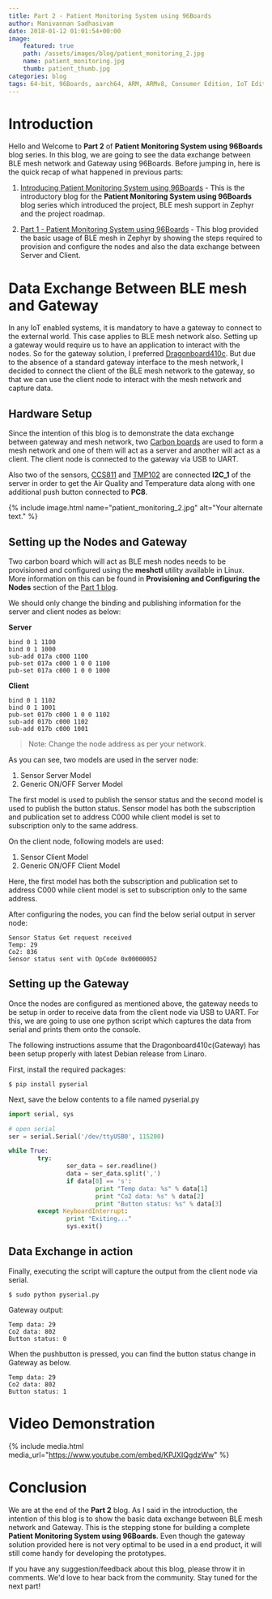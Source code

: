 ```yaml
---
title: Part 2 - Patient Monitoring System using 96Boards
author: Manivannan Sadhasivam
date: 2018-01-12 01:01:54+00:00
image:
    featured: true
    path: /assets/images/blog/patient_monitoring_2.jpg
    name: patient_monitoring.jpg
    thumb: patient_thumb.jpg
categories: blog
tags: 64-bit, 96Boards, aarch64, ARM, ARMv8, Consumer Edition, IoT Edition, Carbon, Nitrogen, DB410c, dragonboard410c, Linaro, Linux, Zephyr, BLE, Mesh, Bluetooth, phrama, phramatech, meditech
---
```


# **Introduction**

Hello and Welcome to **Part 2** of **Patient Monitoring System using 96Boards**
blog series. In this blog, we are going to see the data exchange between BLE
mesh network and Gateway using 96Boards. Before jumping in, here is the quick
recap of what happened in previous parts:

1. [Introducing Patient Monitoring System using 96Boards](https://www.96boards.org/blog/patient-monitoring-system-into/) - This
is the introductory blog for the **Patient Monitoring System using 96Boards**
blog series which introduced the project, BLE mesh support in Zephyr
and the project roadmap.

2. [Part 1 - Patient Monitoring System using 96Boards](https://www.96boards.org/blog/patient-monitoring-system-part1/) - This
blog provided the basic usage of BLE mesh in Zephyr by showing the steps
required to provision and configure the nodes and also the data exchange
between Server and Client.

# Data Exchange Between BLE mesh and Gateway

In any IoT enabled systems, it is mandatory to have a gateway to connect
to the external world. This case applies to BLE mesh network also. Setting
up a gateway would require us to have an application to interact with the nodes.
So for the gateway solution, I preferred [Dragonboard410c](https://www.96boards.org/product/dragonboard410c/).
But due to the absence of a standard gateway interface to the mesh network, I
decided to connect the client of the BLE mesh network to the gateway, so
that we can use the client node to interact with the mesh network and capture
data.


## Hardware Setup

Since the intention of this blog is to demonstrate the data exchange between
gateway and mesh network, two [Carbon boards](https://www.96boards.org/product/carbon/)
are used to form a mesh network and one of them will act as a server and another
will act as a client. The client node is connected to the gateway via USB to
UART.

Also two of the sensors, [CCS811](http://ams.com/eng/Products/Environmental-Sensors/Air-Quality-Sensors/CCS811)
and [TMP102](http://www.ti.com/product/TMP102) are connected **I2C_1** of the server in order
to get the Air Quality and Temperature data along with one additional push button
connected to **PC8**.

{% include image.html name="patient_monitoring_2.jpg" alt="Your alternate text." %}

## Setting up the Nodes and Gateway

Two carbon board which will act as BLE mesh nodes needs to be provisioned and
configured using the **meshctl** utility available in Linux. More information
on this can be found in **Provisioning and Configuring the Nodes** section of
the [Part 1 blog](https://www.96boards.org/blog/patient-monitoring-system-part1/).

We should only change the binding and publishing information for the server and
client nodes as below:

**Server**
```shell
bind 0 1 1100
bind 0 1 1000
sub-add 017a c000 1100
pub-set 017a c000 1 0 0 1100 
pub-set 017a c000 1 0 0 1000
```

**Client**
```shell
bind 0 1 1102
bind 0 1 1001
pub-set 017b c000 1 0 0 1102
sub-add 017b c000 1102
sub-add 017b c000 1001
```

> Note: Change the node address as per your network.

As you can see, two models are used in the server node:

1. Sensor Server Model
2. Generic ON/OFF Server Model

The first model is used to publish the sensor status and the second model is used
to publish the button status. Sensor model has both the subscription and
publication set to address C000 while client model is set to subscription
only to the same address.

On the client node, following models are used:

1. Sensor Client Model
2. Generic ON/OFF Client Model

Here, the first model has both the subscription and publication set to address C000
while client model is set to subscription only to the same address.

After configuring the nodes, you can find the below serial output in server node:

```shell
Sensor Status Get request received
Temp: 29
Co2: 836
Sensor status sent with OpCode 0x00000052
```

## Setting up the Gateway

Once the nodes are configured as mentioned above, the gateway needs to be setup
in order to receive data from the client node via USB to UART. For this, we
are going to use one python script which captures the data from serial and prints
them onto the console.

The following instructions assume that the Dragonboard410c(Gateway) has been
setup properly with latest Debian release from Linaro.

First, install the required packages:

```shell
$ pip install pyserial
```

Next, save the below contents to a file named pyserial.py

```python
import serial, sys

# open serial
ser = serial.Serial('/dev/ttyUSB0', 115200)

while True:
        try:
                ser_data = ser.readline()
                data = ser_data.split(',')
                if data[0] == 's':
                        print "Temp data: %s" % data[1]
                        print "Co2 data: %s" % data[2]
                        print "Button status: %s" % data[3]
        except KeyboardInterrupt:
                print "Exiting..."
                sys.exit()
```

## Data Exchange in action

Finally, executing the script will capture the output from the client node via serial.

```shell
$ sudo python pyserial.py
```

Gateway output:

```shell
Temp data: 29
Co2 data: 802
Button status: 0
```

When the pushbutton is pressed, you can find the button status change in Gateway
as below.

```shell
Temp data: 29
Co2 data: 802
Button status: 1
```

# Video Demonstration

{% include media.html media_url="https://www.youtube.com/embed/KPJXIQgdzWw" %}

# Conclusion

We are at the end of the **Part 2** blog. As I said in the introduction, the intention
of this blog is to show the basic data exchange between BLE mesh network and Gateway.
This is the stepping stone for building a complete **Patient Monitoring System using 96Boards**.
Even though the gateway solution provided here is not very optimal to be used in a
end product, it will still come handy for developing the prototypes.

If you have any suggestion/feedback about this blog, please throw it in comments.
We'd love to hear back from the community. Stay tuned for the next part!
